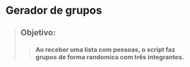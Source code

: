 # Gerador de grupos

>## Objetivo:
>>### Ao receber uma lista com pessoas, o script faz grupos de forma randomica com três integrantes.
